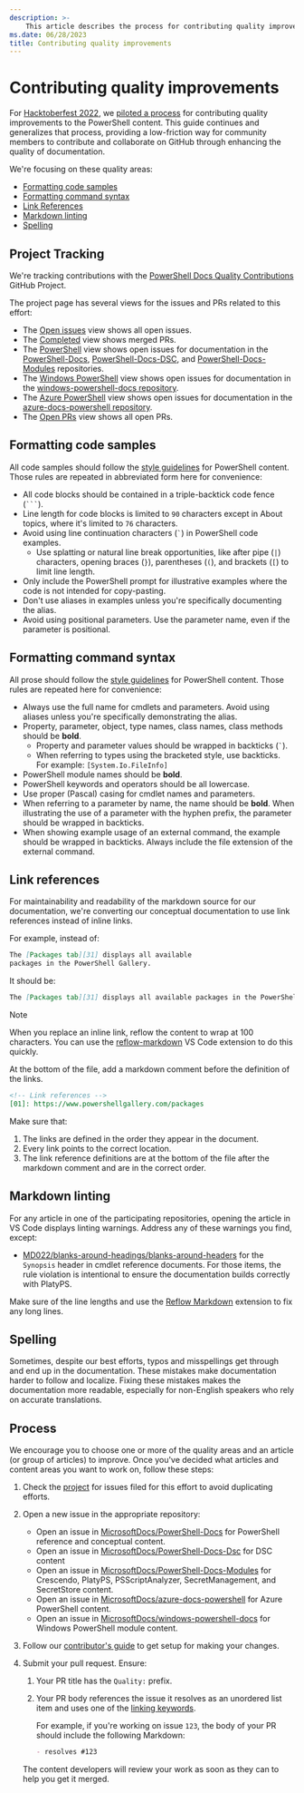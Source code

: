 ```yaml
---
description: >-
    This article describes the process for contributing quality improvements to the documentation.
ms.date: 06/28/2023
title: Contributing quality improvements
---
```


# Contributing quality improvements

For [Hacktoberfest 2022][31], we [piloted a process][19] for contributing quality improvements to
the PowerShell content. This guide continues and generalizes that process, providing a low-friction
way for community members to contribute and collaborate on GitHub through enhancing the quality of
documentation.

We're focusing on these quality areas:

<!-- - [Aliases][04] -->
- [Formatting code samples][05]
- [Formatting command syntax][06]
- [Link References][07]
- [Markdown linting][08]
- [Spelling][09]

## Project Tracking

We're tracking contributions with the [PowerShell Docs Quality Contributions][23] GitHub Project.

The project page has several views for the issues and PRs related to this effort:

<!-- markdownlint-disable MD044 -->

- The [Open issues][24] view shows all open issues.
- The [Completed][25] view shows merged PRs.
- The [PowerShell][26] view shows open issues for documentation in the [PowerShell-Docs][14],
  [PowerShell-Docs-DSC][15], and [PowerShell-Docs-Modules][17] repositories.
- The [Windows PowerShell][27] view shows open issues for documentation in the
  [windows-powershell-docs repository][21].
- The [Azure PowerShell][28] view shows open issues for documentation in the
  [azure-docs-powershell repository][12].
- The [Open PRs][29] view shows all open PRs.

<!-- markdownlint-enable MD044 -->

<!-- ## Aliases

We're working through documenting the aliases for every cmdlet.

In the Notes section, add the information to the beginning of the section using this format:

```md
PowerShell includes the following aliases for `<Cmdlet-Name>`:

- All platforms:
  - `<alias>`
- Linux:
  - `<alias>`
- macOS:
  - `<alias>`
- Windows:
  - `<alias>`
```

If there is more than one alias for a platform, add it on a separate line as a new list item. If a
platform has no aliases, omit it from the list.

For Windows PowerShell, use one of these formats instead:

1. When the cmdlet has at least one alias

   ```md
   Windows PowerShell includes the following aliases for `<Cmdlet-Name>`:

   - `<alias>`
   ```

1. When the cmdlet haas no aliases

   ```md
   Windows Powershell includes no aliases for `<Cmdlet-Name>`.
   ```
-->
## Formatting code samples

All code samples should follow the [style guidelines][03] for PowerShell content. Those rules are
repeated in abbreviated form here for convenience:

- All code blocks should be contained in a triple-backtick code fence (`` ``` ``).
- Line length for code blocks is limited to `90` characters except in About topics, where it's
  limited to `76` characters.
- Avoid using line continuation characters (`` ` ``) in PowerShell code examples.
  - Use splatting or natural line break opportunities, like after pipe (`|`) characters, opening
    braces (`}`), parentheses (`(`), and brackets (`[`) to limit line length.
- Only include the PowerShell prompt for illustrative examples where the code is not intended for
  copy-pasting.
- Don't use aliases in examples unless you're specifically documenting the alias.
- Avoid using positional parameters. Use the parameter name, even if the parameter is positional.

## Formatting command syntax

All prose should follow the [style guidelines][02] for PowerShell content. Those rules are repeated
here for convenience:

- Always use the full name for cmdlets and parameters. Avoid using aliases unless you're
  specifically demonstrating the alias.
- Property, parameter, object, type names, class names, class methods should be **bold**.
  - Property and parameter values should be wrapped in backticks (`` ` ``).
  - When referring to types using the bracketed style, use backticks. For example:
    `[System.Io.FileInfo]`
- PowerShell module names should be **bold**.
- PowerShell keywords and operators should be all lowercase.
- Use proper (Pascal) casing for cmdlet names and parameters.
- When referring to a parameter by name, the name should be **bold**. When illustrating the use of
  a parameter with the hyphen prefix, the parameter should be wrapped in backticks.
- When showing example usage of an external command, the example should be wrapped in backticks.
  Always include the file extension of the external command.

## Link references

For maintainability and readability of the markdown source for our documentation, we're converting
our conceptual documentation to use link references instead of inline links.

For example, instead of:

```md
The [Packages tab][31] displays all available
packages in the PowerShell Gallery.
```

It should be:

```md
The [Packages tab][31] displays all available packages in the PowerShell Gallery.
```

> [!NOTE]
> When you replace an inline link, reflow the content to wrap at 100 characters. You can use the
> [reflow-markdown][30] VS Code extension to do this quickly.

At the bottom of the file, add a markdown comment before the definition of the links.

```md
<!-- Link references -->
[01]: https://www.powershellgallery.com/packages
```

Make sure that:

1. The links are defined in the order they appear in the document.
1. Every link points to the correct location.
1. The link reference definitions are at the bottom of the file after the markdown comment and are
   in the correct order.

## Markdown linting

For any article in one of the participating repositories, opening the article in VS Code displays
linting warnings. Address any of these warnings you find, except:

- [MD022/blanks-around-headings/blanks-around-headers][11] for the `Synopsis` header in cmdlet
  reference documents. For those items, the rule violation is intentional to ensure the
  documentation builds correctly with PlatyPS.

Make sure of the line lengths and use the [Reflow Markdown][30] extension to fix any long lines.

## Spelling

Sometimes, despite our best efforts, typos and misspellings get through and end up in the
documentation. These mistakes make documentation harder to follow and localize. Fixing these
mistakes makes the documentation more readable, especially for non-English speakers who rely on
accurate translations.

## Process

We encourage you to choose one or more of the quality areas and an article (or group of articles)
to improve. Once you've decided what articles and content areas you want to work on, follow these
steps:

<!-- markdownlint-disable MD044 -->

1. Check the [project][23] for issues filed for this effort to avoid duplicating efforts.
1. Open a new issue in the appropriate repository:
   - Open an issue in [MicrosoftDocs/PowerShell-Docs][20] for PowerShell reference and conceptual
     content.
   - Open an issue in [MicrosoftDocs/PowerShell-Docs-Dsc][16] for DSC content
   - Open an issue in [MicrosoftDocs/PowerShell-Docs-Modules][18] for Crescendo, PlatyPS,
     PSScriptAnalyzer, SecretManagement, and SecretStore content.
   - Open an issue in [MicrosoftDocs/azure-docs-powershell][13] for Azure PowerShell content.
   - Open an issue in [MicrosoftDocs/windows-powershell-docs][22] for Windows PowerShell module
     content.
1. Follow our [contributor's guide][01] to get setup for making your changes.
1. Submit your pull request. Ensure:

   1. Your PR title has the `Quality:` prefix.
   1. Your PR body references the issue it resolves as an unordered list item and uses one of the
      [linking keywords][10].

      For example, if you're working on issue `123`, the body of your PR should include the
      following Markdown:

      ```md
      - resolves #123
      ```

   The content developers will review your work as soon as they can to help you get it merged.

<!-- markdownlint-enable MD044 -->

<!-- Link References -->
[01]: /powershell/scripting/community/contributing/overview#prepare-to-make-a-contribution
[02]: /powershell/scripting/community/contributing/powershell-style-guide#formatting-command-syntax-elements
[03]: /powershell/scripting/community/contributing/powershell-style-guide#markdown-for-code-samples
<!-- [04]: #aliases -->
[05]: #formatting-code-samples
[06]: #formatting-command-syntax
[07]: #link-references
[08]: #markdown-linting
[09]: #spelling
[10]: https://docs.github.com/en/issues/tracking-your-work-with-issues/linking-a-pull-request-to-an-issue#linking-a-pull-request-to-an-issue-using-a-keyword
[11]: https://github.com/DavidAnson/markdownlint/blob/main/doc/Rules.md#md022
[12]: https://github.com/MicrosoftDocs/azure-docs-powershell
[13]: https://github.com/MicrosoftDocs/azure-docs-powershell/issues/new?template=02-quality.yml&title=Quality%3A+
[14]: https://github.com/MicrosoftDocs/PowerShell-Docs
[15]: https://github.com/MicrosoftDocs/PowerShell-Docs-Dsc
[16]: https://github.com/MicrosoftDocs/PowerShell-Docs-Dsc/issues/new?template=02-quality.yml&title=Quality%3A+
[17]: https://github.com/MicrosoftDocs/PowerShell-Docs-Modules
[18]: https://github.com/MicrosoftDocs/PowerShell-Docs-Modules/issues/new?template=02-quality.yml&title=Quality%3A+
[19]: https://github.com/MicrosoftDocs/PowerShell-Docs/issues/9257
[20]: https://github.com/MicrosoftDocs/PowerShell-Docs/issues/new?template=02-quality.yml&title=Quality%3A+
[21]: https://github.com/MicrosoftDocs/windows-powershell-docs
[22]: https://github.com/MicrosoftDocs/windows-powershell-docs/issues/new?template=02-quality.yml&title=Quality%3A+
[23]: https://github.com/orgs/MicrosoftDocs/projects/15
[24]: https://github.com/orgs/MicrosoftDocs/projects/15/views/1
[25]: https://github.com/orgs/MicrosoftDocs/projects/15/views/2
[26]: https://github.com/orgs/MicrosoftDocs/projects/15/views/3
[27]: https://github.com/orgs/MicrosoftDocs/projects/15/views/4
[28]: https://github.com/orgs/MicrosoftDocs/projects/15/views/5
[29]: https://github.com/orgs/MicrosoftDocs/projects/15/views/6
[30]: https://marketplace.visualstudio.com/items?itemName=marvhen.reflow-markdown
[31]: https://www.powershellgallery.com/packages

